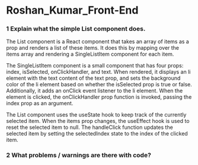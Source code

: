 # Roshan_Kumar_Front-End
### 1 Explain what the simple List component does.

The List component is a React component that takes an array of items as a prop and renders a list of these items. It does this by mapping over the items array and rendering a SingleListItem component for each item.

The SingleListItem component is a small component that has four props: index, isSelected, onClickHandler, and text. When rendered, it displays an li element with the text content of the text prop, and sets the background color of the li element based on whether the isSelected prop is true or false. Additionally, it adds an onClick event listener to the li element. When the element is clicked, the onClickHandler prop function is invoked, passing the index prop as an argument.

The List component uses the useState hook to keep track of the currently selected item. When the items prop changes, the useEffect hook is used to reset the selected item to null. The handleClick function updates the selected item by setting the selectedIndex state to the index of the clicked item.

 ### 2 What problems / warnings are there with code?
